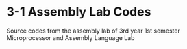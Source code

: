 # 3-1 Assembly Lab Codes

Source codes from the assembly lab of 3rd year 1st semester Microprocessor and Assembly Language Lab
